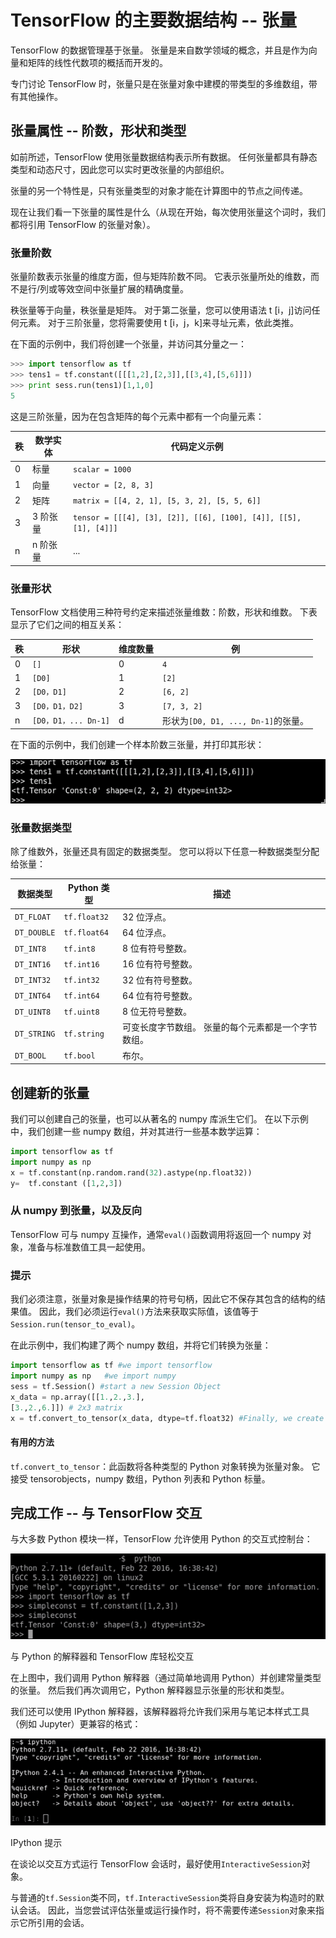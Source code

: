 # TensorFlow 的主要数据结构 -- 张量

TensorFlow 的数据管理基于张量。 张量是来自数学领域的概念，并且是作为向量和矩阵的线性代数项的概括而开发的。

专门讨论 TensorFlow 时，张量只是在张量对象中建模的带类型的多维数组，带有其他操作。

## 张量属性 -- 阶数，形状和类型

如前所述，TensorFlow 使用张量数据结构表示所有数据。 任何张量都具有静态类型和动态尺寸，因此您可以实时更改张量的内部组织。

张量的另一个特性是，只有张量类型的对象才能在计算图中的节点之间传递。

现在让我们看一下张量的属性是什么（从现在开始，每次使用张量这个词时，我们都将引用 TensorFlow 的张量对象）。

### 张量阶数

张量阶数表示张量的维度方面，但与矩阵阶数不同。 它表示张量所处的维数，而不是行/列或等效空间中张量扩展的精确度量。

秩张量等于向量，秩张量是矩阵。 对于第二张量，您可以使用语法 t [i，j]访问任何元素。 对于三阶张量，您将需要使用 t [i，j，k]来寻址元素，依此类推。

在下面的示例中，我们将创建一个张量，并访问其分量之一：

```py
>>> import tensorflow as tf 
>>> tens1 = tf.constant([[[1,2],[2,3]],[[3,4],[5,6]]]) 
>>> print sess.run(tens1)[1,1,0] 
5 

```

这是三阶张量，因为在包含矩阵的每个元素中都有一个向量元素：

| 秩 | 数学实体 | 代码定义示例 |
| --- | --- | --- |
| 0 | 标量 | `scalar = 1000` |
| 1 | 向量 | `vector = [2, 8, 3]` |
| 2 | 矩阵 | `matrix = [[4, 2, 1], [5, 3, 2], [5, 5, 6]]` |
| 3 | 3 阶张量 | `tensor = [[[4], [3], [2]], [[6], [100], [4]], [[5], [1], [4]]]` |
| n | n 阶张量 | ... |

### 张量形状

TensorFlow 文档使用三种符号约定来描述张量维数：阶数，形状和维数。 下表显示了它们之间的相互关系：

| 秩 | 形状 | 维度数量 | 例 |
| --- | --- | --- | --- |
| 0 | `[]` | 0 | `4` |
| 1 | `[D0]` | 1 | `[2]` |
| 2 | `[D0，D1]` | 2 | `[6, 2]` |
| 3 | `[D0，D1，D2]` | 3 | `[7, 3, 2]` |
| n | `[D0，D1，... Dn-1]` | d | 形状为`[D0, D1, ..., Dn-1]`的张量。 |

在下面的示例中，我们创建一个样本阶数三张量，并打印其形状：

![Tensor shape](img/00003.jpg)

### 张量数据类型

除了维数外，张量还具有固定的数据类型。 您可以将以下任意一种数据类型分配给张量：

| 数据类型 | Python 类型 | 描述 |
| --- | --- | --- |
| `DT_FLOAT` | `tf.float32` | 32 位浮点。 |
| `DT_DOUBLE` | `tf.float64` | 64 位浮点。 |
| `DT_INT8` | `tf.int8` | 8 位有符号整数。 |
| `DT_INT16` | `tf.int16` | 16 位有符号整数。 |
| `DT_INT32` | `tf.int32` | 32 位有符号整数。 |
| `DT_INT64` | `tf.int64` | 64 位有符号整数。 |
| `DT_UINT8` | `tf.uint8` | 8 位无符号整数。 |
| `DT_STRING` | `tf.string` | 可变长度字节数组。 张量的每个元素都是一个字节数组。 |
| `DT_BOOL` | `tf.bool` | 布尔。 |

## 创建新的张量

我们可以创建自己的张量，也可以从著名的 numpy 库派生它们。 在以下示例中，我们创建一些 numpy 数组，并对其进行一些基本数学运算：

```py
import tensorflow as tf
import numpy as np
x = tf.constant(np.random.rand(32).astype(np.float32))
y=  tf.constant ([1,2,3])

```

### 从 numpy 到张量，以及反向

TensorFlow 可与 numpy 互操作，通常`eval()`函数调用将返回一个 numpy 对象，准备与标准数值工具一起使用。

### 提示

我们必须注意，张量对象是操作结果的符号句柄，因此它不保存其包含的结构的结果值。 因此，我们必须运行`eval()`方法来获取实际值，该值等于`Session.run(tensor_to_eval)`。

在此示例中，我们构建了两个 numpy 数组，并将它们转换为张量：

```py
import tensorflow as tf #we import tensorflow 
import numpy as np   #we import numpy 
sess = tf.Session() #start a new Session Object 
x_data = np.array([[1.,2.,3.], 
[3.,2.,6.]]) # 2x3 matrix 
x = tf.convert_to_tensor(x_data, dtype=tf.float32) #Finally, we create the tensor, starting from the fload 3x matrix 

```

#### 有用的方法

`tf.convert_to_tensor`：此函数将各种类型的 Python 对象转换为张量对象。 它接受 tensorobjects，numpy 数组，Python 列表和 Python 标量。

## 完成工作 -- 与 TensorFlow 交互

与大多数 Python 模块一样，TensorFlow 允许使用 Python 的交互式控制台：

![Getting things done - interacting with TensorFlow](img/00004.jpg)

与 Python 的解释器和 TensorFlow 库轻松交互

在上图中，我们调用 Python 解释器（通过简单地调用 Python）并创建常量类型的张量。 然后我们再次调用它，Python 解释器显示张量的形状和类型。

我们还可以使用 IPython 解释器，该解释器将允许我们采用与笔记本样式工具（例如 Jupyter）更兼容的格式：

![Getting things done - interacting with TensorFlow](img/00005.jpg)

IPython 提示

在谈论以交互方式运行 TensorFlow 会话时，最好使用`InteractiveSession`对象。

与普通的`tf.Session`类不同，`tf.InteractiveSession`类将自身安装为构造时的默认会话。 因此，当您尝试评估张量或运行操作时，将不需要传递`Session`对象来指示它所引用的会话。